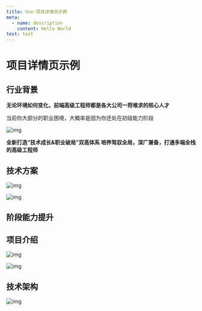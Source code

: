 ```yaml
---
title: Vue-项目详情页示例
meta:
  - name: description
    content: Hello World
test: test
---
```

<script setup lang="ts">
import Container from '@/components/Container.vue';
import ImageSwiper from '@/components/ImageSwiper.vue';

const items = ref(['https://static.www.toimc.com/blog/picgo/2023/06/19/swiper1-8a7d25.webp',
    'https://static.www.toimc.com/blog/picgo/2023/06/19/swiper3-fc8015.webp',
    'https://static.www.toimc.com/blog/picgo/2023/06/19/swiper4-19130b.webp'
].map(item => ({image: item})));

const titles = ref(['通识强化','进阶提升','高阶跃迁'])
</script>



<Container class="flex-col">

# 项目详情页示例


## 行业背景

**无论环境如何变化，前端高级工程师都是各大公司一将难求的核心人才**

当前你大部分的职业困境，大概率是因为你还处在初级能力阶段

![img](https://static.www.toimc.com/blog/picgo/2023/06/19/section1-main-item1-dcd555.webp)

**全新打造“技术成长&职业破局”双高体系 培养驾驭全局，深广兼备，打通多端全栈的高级工程师**

## 技术方案

![img](https://static.www.toimc.com/blog/picgo/2023/06/19/section2-main-item1-e72aab.webp)

![img](https://static.www.toimc.com/blog/picgo/2023/06/19/section2-main-item2-a8e18a.webp)

## 阶段能力提升
<ImageSwiper :items="items" :titles="titles" :height="500" class="w-full" />

## **项目介绍**
![img](https://static.www.toimc.com/blog/picgo/2023/06/19/section4-main-item1-34f452.webp)

![img](https://static.www.toimc.com/blog/picgo/2023/06/19/section4-main-item5-f2d50c.webp)

## 技术架构

![img](https://static.www.toimc.com/blog/picgo/2023/06/19/section4-main-item6-165354.webp)
</Container>
